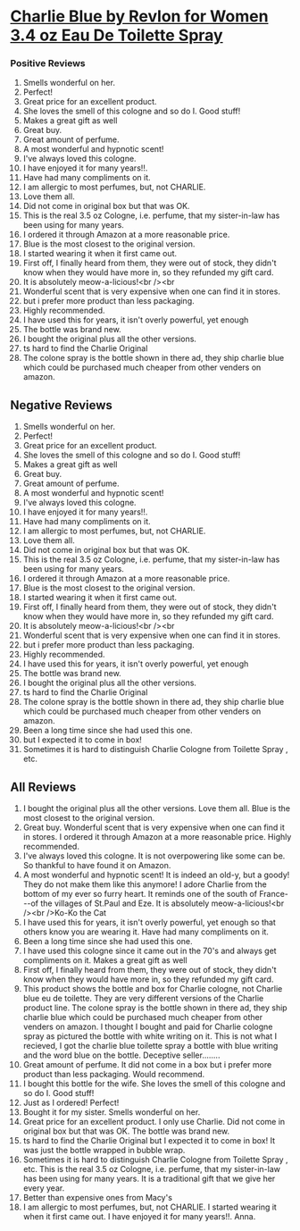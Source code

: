 # [Charlie Blue by Revlon for Women 3.4 oz Eau De Toilette Spray](https://products.checkmycream.com/products/Charlie-Blue-by-Revlon-for-Women-3.4-oz-Eau-De-Toilette-Spray.html)

### Positive Reviews

<ol>
      <li>Smells wonderful on her.</li>
      <li>Perfect!</li>
      <li>Great price for an excellent product.</li>
      <li>She loves the smell of this cologne and so do I. Good stuff!</li>
      <li>Makes a great gift as well</li>
      <li>Great buy.  </li>
      <li>Great amount of perfume.</li>
      <li>A most wonderful and hypnotic scent!</li>
      <li>I&#x27;ve always loved this cologne.</li>
      <li>I have enjoyed it for many years!!.  </li>
      <li>Have had many compliments on it.</li>
      <li>I am allergic to most perfumes, but, not CHARLIE.  </li>
      <li>Love them all.</li>
      <li>Did not come in original box but that was OK.</li>
      <li>This is the real 3.5 oz Cologne, i.e. perfume, that my sister-in-law has been using for many years.  </li>
      <li>I ordered it through Amazon at a more reasonable price.  </li>
      <li>Blue is the most closest to the original version.</li>
      <li>I started wearing it when it first came out.  </li>
      <li>First off, I finally heard from them, they were out of stock, they didn&#x27;t know when they would have more in, so they refunded my gift card.</li>
      <li>It is absolutely meow-a-licious!&lt;br /&gt;&lt;br</li>
      <li>Wonderful scent that is very expensive when one can find it in stores.  </li>
      <li>but i prefer more product than less packaging.</li>
      <li>Highly recommended.</li>
      <li>I have used this for years, it isn&#x27;t overly powerful, yet enough</li>
      <li>The bottle was brand new.</li>
      <li>I bought the original plus all the other versions.</li>
      <li>ts hard to find the Charlie Original</li>
      <li>The colone spray is the bottle shown in there ad, they ship charlie blue which could be purchased much cheaper from other venders on amazon.  </li>
</ol>


<h2>Negative Reviews</h2>
<ol>
<li> Smells wonderful on her.</li>
<li> Perfect!</li>
<li> Great price for an excellent product.</li>
<li> She loves the smell of this cologne and so do I. Good stuff!</li>
<li> Makes a great gift as well</li>
<li> Great buy.  </li>
<li> Great amount of perfume.</li>
<li> A most wonderful and hypnotic scent!</li>
<li> I&#x27;ve always loved this cologne.</li>
<li> I have enjoyed it for many years!!.  </li>
<li> Have had many compliments on it.</li>
<li> I am allergic to most perfumes, but, not CHARLIE.  </li>
<li> Love them all.</li>
<li> Did not come in original box but that was OK.</li>
<li> This is the real 3.5 oz Cologne, i.e. perfume, that my sister-in-law has been using for many years.  </li>
<li> I ordered it through Amazon at a more reasonable price.  </li>
<li> Blue is the most closest to the original version.</li>
<li> I started wearing it when it first came out.  </li>
<li> First off, I finally heard from them, they were out of stock, they didn&#x27;t know when they would have more in, so they refunded my gift card.</li>
<li> It is absolutely meow-a-licious!&lt;br /&gt;&lt;br</li>
<li> Wonderful scent that is very expensive when one can find it in stores.  </li>
<li> but i prefer more product than less packaging.</li>
<li> Highly recommended.</li>
<li> I have used this for years, it isn&#x27;t overly powerful, yet enough</li>
<li> The bottle was brand new.</li>
<li> I bought the original plus all the other versions.</li>
<li> ts hard to find the Charlie Original</li>
<li> The colone spray is the bottle shown in there ad, they ship charlie blue which could be purchased much cheaper from other venders on amazon.  </li>
<li> Been a long time since she had used this one.</li>
<li> but I expected it to come in box!  </li>
<li> Sometimes it is hard to distinguish Charlie Cologne from Toilette Spray , etc.  </li>
</ol>

<h2>All Reviews</h2>

<ol>
    <li> I bought the original plus all the other versions. Love them all. Blue is the most closest to the original version.</li>
    <li> Great buy.  Wonderful scent that is very expensive when one can find it in stores.  I ordered it through Amazon at a more reasonable price.  Highly recommended.</li>
    <li> I&#x27;ve always loved this cologne. It is not overpowering like some can be. So thankful to have found it on Amazon.</li>
    <li> A most wonderful and hypnotic scent! It is indeed an old-y, but a goody! They do not make them like this anymore! I adore Charlie from the bottom of my ever so furry heart. It reminds one of the south of France---of the villages of St.Paul and Eze. It is absolutely meow-a-licious!&lt;br /&gt;&lt;br /&gt;Ko-Ko the Cat</li>
    <li> I have used this for years, it isn&#x27;t overly powerful, yet enough so that others know you are wearing it. Have had many compliments on it.</li>
    <li> Been a long time since she had used this one.</li>
    <li> I have used this cologne since it came out in the 70&#x27;s and always get compliments on it.  Makes a great gift as well</li>
    <li> First off, I finally heard from them, they were out of stock, they didn&#x27;t know when they would have more in, so they refunded my gift card.</li>
    <li> This product shows the bottle and box for Charlie cologne, not Charlie blue eu de toilette.  They are very different versions of the Charlie product line.  The colone spray is the bottle shown in there ad, they ship charlie blue which could be purchased much cheaper from other venders on amazon.  I thought I bought and paid for Charlie cologne spray as pictured the bottle with white writing on it. This is not what I recieved, I got the charlie blue toilette spray a bottle with blue writing and the word blue on the bottle.  Deceptive seller........</li>
    <li> Great amount of perfume. It did not come in a box but i prefer more product than less packaging. Would recommend.</li>
    <li> I bought this bottle for the wife. She loves the smell of this cologne and so do I. Good stuff!</li>
    <li> Just as I ordered! Perfect!</li>
    <li> Bought it for my sister.  Smells wonderful on her.</li>
    <li> Great price for an excellent product. I only use Charlie. Did not come in original box but that was OK. The bottle was brand new.</li>
    <li> ts hard to find the Charlie Original but I expected it to come in box!  It was just the bottle wrapped in bubble wrap.</li>
    <li> Sometimes it is hard to distinguish Charlie Cologne from Toilette Spray , etc.  This is the real 3.5 oz Cologne, i.e. perfume, that my sister-in-law has been using for many years.  It is a traditional gift that we give her every year.</li>
    <li> Better than expensive ones from Macy&#x27;s</li>
    <li> I am allergic to most perfumes, but, not CHARLIE.  I started wearing it when it first came out.  I have enjoyed it for many years!!.  Anna.</li>
</ol>




